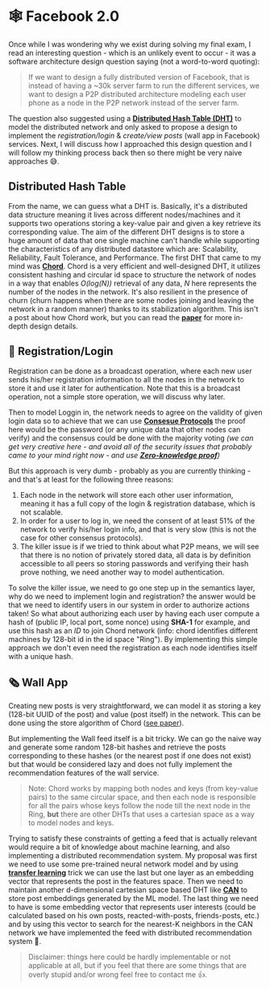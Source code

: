 # 🕸️ Facebook 2.0

Once while I was wondering why we exist during solving my final exam, I read an interesting question - which is an unlikely event to occur - it was a software architecture design question saying (not a word-to-word quoting):

> If we want to design a fully distributed version of Facebook, that is instead of having a ~30k server farm to run the different services, we want to design a P2P distributed architecture modeling each user phone as a node in the P2P network instead of the server farm.

The question also suggested using a [__Distributed Hash Table (DHT)__](https://en.wikipedia.org/wiki/Distributed_hash_table) to model the distributed network and only asked to propose a design to implement the _registration/login_ & _create/view posts_ (wall app in Facebook) services. Next, I will discuss how I approached this design question and I will follow my thinking process back then so there might be very naive approaches 😅.

## Distributed Hash Table
From the name, we can guess what a DHT is. Basically, it's a distributed data structure meaning it lives across different nodes/machines and it supports two operations storing a key-value pair and given a key retrieve its corresponding value. The aim of the different DHT designs is to store a huge amount of data that one single machine can't handle while supporting the characteristics of any distributed datastore which are: Scalability, Reliability, Fault Tolerance, and Performance. The first DHT that came to my mind was [__Chord__](https://pdos.csail.mit.edu/papers/chord:sigcomm01/chord_sigcomm.pdf). Chord is a very efficient and well-designed DHT, it utilizes consistent hashing and circular id space to structure the network of nodes in a way that enables _O(log(N))_ retrieval of any data, _N_ here represents the number of the nodes in the network. It's also resilient in the presence of churn (churn happens when there are some nodes joining and leaving the network in a random manner) thanks to its stabilization algorithm. This isn't a post about how Chord work, but you can read the [__paper__](https://pdos.csail.mit.edu/papers/chord:sigcomm01/chord_sigcomm.pdf) for more in-depth design details.


## 🔑 Registration/Login
Registration can be done as a broadcast operation, where each new user sends his/her registration information to all the nodes in the network to store it and use it later for authentication. Note that this is a broadcast operation, not a simple store operation, we will discuss why later.

Then to model Loggin in, the network needs to agree on the validity of given login data so to achieve that we can use [__Consesue Protocols__](https://en.wikipedia.org/wiki/Consensus_(computer_science)) the proof here would be the password (or any unique data that other nodes can verify) and the consensus could be done with the majority voting _(we can get very creative here - and avoid all of the security issues that probably came to your mind right now - and use [__Zero-knowledge proof__](https://en.wikipedia.org/wiki/Zero-knowledge_proof))_

But this approach is very dumb - probably as you are currently thinking - and that's at least for the following three reasons:
1. Each node in the network will store each other user information, meaning it has a full copy of the login & registration database, which is not scalable.
2. In order for a user to log in, we need the consent of at least 51% of the network to verify his/her login info, and that is very slow (this is not the case for other consensus protocols).
3. The killer issue is if we tried to think about what P2P means, we will see that there is no notion of privately stored data, all data is by definition accessible to all peers so storing passwords and verifying their hash prove nothing, we need another way to model authentication.

To solve the killer issue, we need to go one step up in the semantics layer, why do we need to implement login and registration? the answer would be that we need to identify users in our system in order to authorize actions taken! So what about authorizing each user by having each user compute a hash of (public IP, local port, some nonce) using __SHA-1__ for example, and use this hash as an _ID_ to join Chord network (info: chord identifies different machines by 128-bit id in the id space "Ring"). By implementing this simple approach we don't even need the registration as each node identifies itself with a unique hash. 


## 🗞️ Wall App
Creating new posts is very straightforward, we can model it as storing a key (128-bit UUID of the post) and value (post itself) in the network. This can be done using the store algorithm of Chord ([see paper](https://pdos.csail.mit.edu/papers/chord:sigcomm01/chord_sigcomm.pdf)).

But implementing the Wall feed itself is a bit tricky. We can go the naive way and generate some random 128-bit hashes and retrieve the posts corresponding to these hashes (or the nearest post if one does not exist) but that would be considered lazy and does not fully implement the recommendation features of the wall service.

> Note: Chord works by mapping both nodes and keys (from key-value pairs) to the same circular space, and then each node is responsible for all the pairs whose keys follow the node till the next node in the Ring, __but__ there are other DHTs that uses a cartesian space as a way to model nodes and keys.

Trying to satisfy these constraints of getting a feed that is actually relevant would require a bit of knowledge about machine learning, and also implementing a distributed recommendation system. My proposal was first we need to use some pre-trained neural network model and by using [__transfer learning__](https://en.wikipedia.org/wiki/Transfer_learning) trick we can use the last but one layer as an embedding vector that represents the post in the features space. Then we need to maintain another d-dimensional cartesian space based DHT like [__CAN__](http://conferences.sigcomm.org/sigcomm/2001/p13-ratnasamy.pdf) to store post embeddings generated by the ML model. The last thing we need to have is some embedding vector that represents user interests (could be calculated based on his own posts, reacted-with-posts, friends-posts, etc.) and by using this vector to search for the nearest-K neighbors in the CAN network we have implemented the feed with distributed recommendation system 🎉.

> Disclaimer: things here could be hardly implementable or not applicable at all, but if you feel that there are some things that are overly stupid and/or wrong feel free to contact me 👍.

